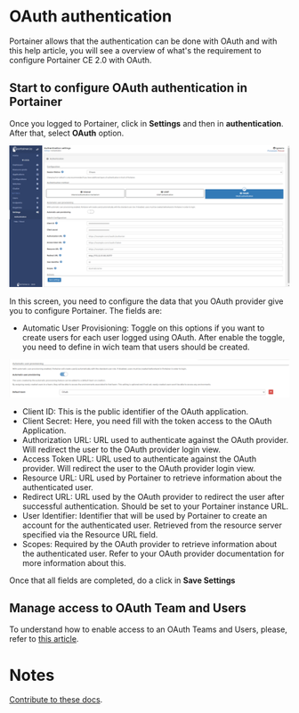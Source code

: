 # OAuth authentication

Portainer allows that the authentication can be done with OAuth and with this help article, you will see a overview of what's the requirement to configure Portainer CE 2.0 with OAuth. 

## Start to configure OAuth authentication in Portainer

Once you logged to Portainer, click in <b>Settings</b> and then in <b>authentication</b>. After that, select <b>OAuth</b> option.

![oauth](assets/oauth_1.png)

In this screen, you need to configure the data that you OAuth provider give you to configure Portainer. The fields are:

* Automatic User Provisioning: Toggle on this options if you want to create users for each user logged using OAuth. After enable the toggle, you need to define in wich team that users should be created. 

![oauth](assets/oauth_2.png)

* Client ID: This is the public identifier of the OAuth application.
* Client Secret: Here, you need fill with the token access to the OAuth Application.
* Authorization URL: URL used to authenticate against the OAuth provider. Will redirect the user to the OAuth provider login view.
* Access Token URL: URL used to authenticate against the OAuth provider. Will redirect the user to the OAuth provider login view.
* Resource URL: URL used by Portainer to retrieve information about the authenticated user.
* Redirect URL: URL used by the OAuth provider to redirect the user after successful authentication. Should be set to your Portainer instance URL.
* User Identifier: Identifier that will be used by Portainer to create an account for the authenticated user. Retrieved from the resource server specified via the Resource URL field.
* Scopes: Required by the OAuth provider to retrieve information about the authenticated user. Refer to your OAuth provider documentation for more information about this.

Once that all fields are completed, do a click in <b>Save Settings</b>

## Manage access to OAuth Team and Users

To understand how to enable access to an OAuth Teams and Users, please, refer to [this article](/v2.0/endpoints/access).

# Notes

[Contribute to these docs](https://github.com/portainer/portainer-docs/blob/master/contributing.md).